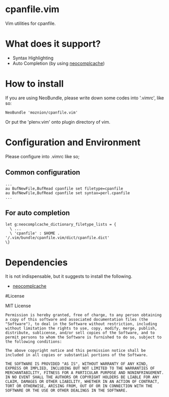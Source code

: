 # cpanfile.vim

Vim utilities for cpanfile.


# What does it support?

- Syntax Highlighting
- Auto Completion (by using [neocomplcache](https://github.com/Shougo/neocomplcache))


# How to install

If you are using NeoBundle, please write down some codes into '.vimrc', like so:

    NeoBundle 'moznion/cpanfile.vim'

Or put the 'plenv.vim' onto plugin directory of vim.

# Configuration and Environment

Please configure into .vimrc like so;

## Common configuration

    ...
    au BufNewFile,BufRead cpanfile set filetype=cpanfile
    au BufNewFile,BufRead cpanfile set syntax=perl.cpanfile
    ...


## For auto completion

    let g:neocomplcache_dictionary_filetype_lists = {
      \ ...
      \ 'cpanfile' : $HOME . '/.vim/bundle/cpanfile.vim/dict/cpanfile.dict'
    \}


# Dependencies

It is not indispensable, but it suggests to install the following.

- [neocomplcache](https://github.com/Shougo/neocomplcache)

#License

MIT License

    Permission is hereby granted, free of charge, to any person obtaining a copy of this software and associated documentation files (the "Software"), to deal in the Software without restriction, including without limitation the rights to use, copy, modify, merge, publish, distribute, sublicense, and/or sell copies of the Software, and to permit persons to whom the Software is furnished to do so, subject to the following conditions:

    The above copyright notice and this permission notice shall be included in all copies or substantial portions of the Software.

    THE SOFTWARE IS PROVIDED "AS IS", WITHOUT WARRANTY OF ANY KIND, EXPRESS OR IMPLIED, INCLUDING BUT NOT LIMITED TO THE WARRANTIES OF MERCHANTABILITY, FITNESS FOR A PARTICULAR PURPOSE AND NONINFRINGEMENT. IN NO EVENT SHALL THE AUTHORS OR COPYRIGHT HOLDERS BE LIABLE FOR ANY CLAIM, DAMAGES OR OTHER LIABILITY, WHETHER IN AN ACTION OF CONTRACT, TORT OR OTHERWISE, ARISING FROM, OUT OF OR IN CONNECTION WITH THE SOFTWARE OR THE USE OR OTHER DEALINGS IN THE SOFTWARE.
